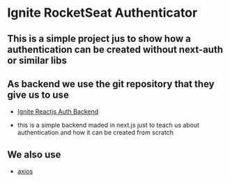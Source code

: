 # Ignite RocketSeat Authenticator

## This is a simple project jus to show how a authentication can be created without next-auth or similar libs

## As backend we use the git repository that they give us to use

- [Ignite Reactjs Auth Backend](https://github.com/rocketseat-education/ignite-reactjs-auth-backend)

- this is a simple backend maded in next.js just to teach us about authentication and how it can be created from scratch

## We also use

- [axios](https://axios-http.com/)